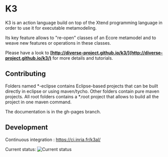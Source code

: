 K3
==

K3 is an action language build on top of the Xtend programming language in order to use it for executable metamodeling.

Its key feature allows to "re-open" classes of an Ecore metamodel and to weave new features or operations in these classes.

Please have a look to **[http://diverse-project.github.io/k3/](http://diverse-project.github.io/k3/)** for more details and tutorials.


Contributing
------------------------

Folders named *-eclipse contains Eclipse-based projects that can be built directly in eclipse or using maven/tycho.
Other folders contain pure maven projects.
All root folders contains a *.root project that allows to build all the project in one maven command.

The documentation is in the gh-pages branch.


Development
------------------------

Continuous integration : https://ci.inria.fr/k3al/

Current status: ![Current status](https://ci.inria.fr/k3al/buildStatus/icon?job=k3.eclipse)

